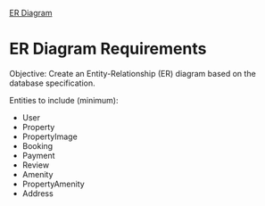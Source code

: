 [ER Diagram](https://github.com/chiemekaifemegbulem/alx-airbnb-database/blob/main/ERD/ERD_Diagram.png)

# ER Diagram Requirements


Objective: Create an Entity-Relationship (ER) diagram based on the database specification.


Entities to include (minimum):
- User
- Property
- PropertyImage
- Booking
- Payment
- Review
- Amenity
- PropertyAmenity
- Address
